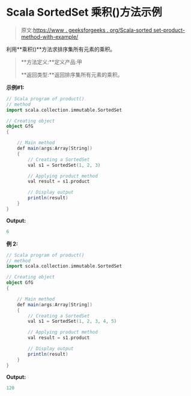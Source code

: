 # Scala SortedSet 乘积()方法示例

> 原文:[https://www . geeksforgeeks . org/Scala-sorted set-product-method-with-example/](https://www.geeksforgeeks.org/scala-sortedset-product-method-with-example/)

利用**乘积()**方法求排序集所有元素的乘积。

> **方法定义:**定义产品:甲
> 
> **返回类型:**返回排序集所有元素的乘积。

**示例#1:**

```scala
// Scala program of product() 
// method 
import scala.collection.immutable.SortedSet

// Creating object 
object GfG 
{ 

    // Main method 
    def main(args:Array[String]) 
    { 
        // Creating a SortedSet 
        val s1 = SortedSet(1, 2, 3) 

        // Applying product method 
        val result = s1.product

        // Display output
        println(result)
    } 
} 
```

**Output:**

```scala
6

```

**例 2:**

```scala
// Scala program of product() 
// method 
import scala.collection.immutable.SortedSet

// Creating object 
object GfG 
{ 

    // Main method 
    def main(args:Array[String]) 
    { 
        // Creating a SortedSet 
        val s1 = SortedSet(1, 2, 3, 4, 5) 

        // Applying product method 
        val result = s1.product

        // Display output
        println(result)
    } 
} 
```

**Output:**

```scala
120

```